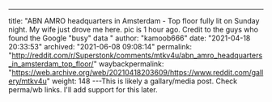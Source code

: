 ---
title: "ABN AMRO headquarters in Amsterdam - Top floor fully lit on Sunday night. My wife just drove me here. pic is 1 hour ago. Credit to the guys who found the Google \"busy\" data "
author: "kamoob666"
date: "2021-04-18 20:33:53"
archived: "2021-06-08 09:08:14"
permalink: "http://reddit.com/r/Superstonk/comments/mtkv4u/abn_amro_headquarters_in_amsterdam_top_floor/"
waybackpermalink: "https://web.archive.org/web/20210418203609/https://www.reddit.com/gallery/mtkv4u"
weight: 148
---This is likely a gallary/media post. Check perma/wb links. I'll add support for this later.